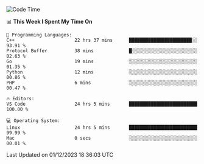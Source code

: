 
<!--START_SECTION:waka-->
![Code Time](http://img.shields.io/badge/Code%20Time-1%2C379%20hrs%2042%20mins-blue)

📊 **This Week I Spent My Time On** 

```text
💬 Programming Languages: 
C++                      22 hrs 37 mins      ███████████████████████░░   93.91 % 
Protocol Buffer          38 mins             █░░░░░░░░░░░░░░░░░░░░░░░░   02.63 % 
Go                       19 mins             ░░░░░░░░░░░░░░░░░░░░░░░░░   01.35 % 
Python                   12 mins             ░░░░░░░░░░░░░░░░░░░░░░░░░   00.86 % 
PHP                      6 mins              ░░░░░░░░░░░░░░░░░░░░░░░░░   00.47 % 

🔥 Editors: 
VS Code                  24 hrs 5 mins       █████████████████████████   100.00 % 

💻 Operating System: 
Linux                    24 hrs 5 mins       █████████████████████████   99.99 % 
Mac                      0 secs              ░░░░░░░░░░░░░░░░░░░░░░░░░   00.01 % 
```


 Last Updated on 01/12/2023 18:36:03 UTC
<!--END_SECTION:waka-->

